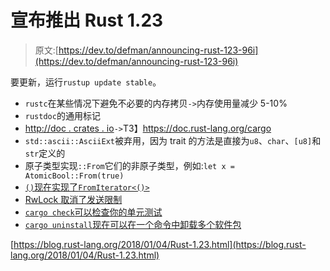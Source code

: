 # 宣布推出 Rust 1.23

> 原文:[https://dev.to/defman/announcing-rust-123-96i](https://dev.to/defman/announcing-rust-123-96i)

要更新，运行`rustup update stable`。

*   `rustc`在某些情况下避免不必要的内存拷贝`->`内存使用量减少 5-10%
*   `rustdoc`的通用标记
*   [http://doc . crates . io](http://doc.crates.io)`->`T3】https://doc.rust-lang.org/cargo
*   `std::ascii::AsciiExt`被弃用，因为 trait 的方法是直接为`u8`、`char`、`[u8]`和`str`定义的
*   原子类型实现`::From`它们的非原子类型，例如:`let x = AtomicBool::From(true)`
*   [`()`现在实现了`FromIterator<()>`](https://github.com/rust-lang/rust/pull/45379)
*   [RwLock 取消了发送限制](https://github.com/rust-lang/rust/pull/45682)
*   [`cargo check`可以检查你的单元测试](https://github.com/rust-lang/cargo/pull/4592)
*   [`cargo uninstall`现在可以在一个命令中卸载多个软件包](https://github.com/rust-lang/cargo/pull/4561)

[https://blog.rust-lang.org/2018/01/04/Rust-1.23.html](https://blog.rust-lang.org/2018/01/04/Rust-1.23.html)